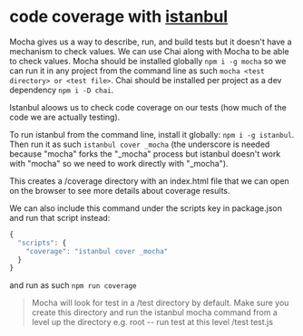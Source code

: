 # code coverage with [istanbul](https://github.com/gotwarlost/istanbul)

Mocha gives us a way to describe, run, and build tests but it doesn't have a mechanism to check values. We can use Chai along with Mocha to be able to check values.
Mocha should be installed globally `npm i -g mocha` so we can run it in any project from the command line as such `mocha <test directory> or <test file>`. Chai should be installed per project as a dev dependency `npm i -D chai`.

Istanbul aloows us to check code coverage on our tests (how much of the code we are actually testing).

To run istanbul from the command line, install it globally: `npm i -g istanbul`.
Then run it as such `istanbul cover _mocha` (the underscore is needed because "mocha" forks the "_mocha" process but istanbul doesn't work with "mocha" so we need to work directly with "_mocha"). 

This creates a /coverage directory with an index.html file that we can open on the browser to see more details about coverage results.

We can also include this command under the scripts key in package.json and run that script instead:

```javascript
{
  "scripts": {
    "coverage": "istanbul cover _mocha"
  }
}
```

and run as such `npm run coverage`

> Mocha will look for test in a /test directory by default. Make sure you create this directory and run the istanbul mocha command from a level up the directory
e.g.
root -- run test at this level
  /test
    test.js